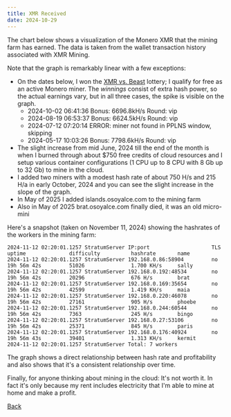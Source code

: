 ```yaml
---
title: XMR Received
date: 2024-10-29
---
```

<script src="https://cdnjs.cloudflare.com/ajax/libs/PapaParse/5.3.0/papaparse.min.js"></script>
<script src="https://cdn.jsdelivr.net/npm/apexcharts"></script>
<script src="/assets/js/XMRReceived.js"></script>

The chart below shows a visualization of the Monero XMR that the mining farm has earned. The data is taken from the wallet transaction history associated with XMR Mining.

<div id="wrapper">
  <div id="areaChart">
  </div>
  <div id="barChart">
  </div>
 </div>

Note that the graph is remarkably linear with a few exceptions:

* On the dates below, I won the [XMR vs. Beast](https://xmrvsbeast.com/) lottery; I qualify for free as an active Monero miner. The *winnings* consist of extra hash power, so the actual earnings vary, but in all three cases, the spike is visible on the graph.
  * 2024-10-02 06:41:36	Bonus: 6696.8kH/s	Round: vip
  * 2024-08-19 06:53:37	Bonus: 6624.5kH/s	Round: vip
  * 2024-07-12 07:20:14 ERROR: miner not found in PPLNS window, skipping
  * 2024-05-17 10:03:26	Bonus: 7798.6kH/s	Round: vip
* The slight increase from mid June, 2024 till the end of the month is when I burned through about $750 free credits of cloud resources and I setup various container configurations (1 CPU up to 8 CPU with 8 Gb up to 32 Gb) to mine in the cloud.
* I added two miners with a modest hash rate of about 750 H/s and 215 H/a in early October, 2024 and you can see the slight increase in the slope of the graph.
* In May of 2025 I added islands.osoyalce.com to the mining farm 
* Also in May of 2025 brat.osoyalce.com finally died, it was an old micro-mini

Here's a snapshot (taken on November 11, 2024) showing the hashrates of the workers in the mining farm:
```
2024-11-12 02:20:01.1257 StratumServer IP:port                    TLS    uptime              difficulty          hashrate       name
2024-11-12 02:20:01.1257 StratumServer 192.168.0.86:58904         no     19h 56m 42s         51026               1.700 KH/s     sally
2024-11-12 02:20:01.1257 StratumServer 192.168.0.192:48534        no     19h 56m 42s         20296               676 H/s        brat
2024-11-12 02:20:01.1257 StratumServer 192.168.0.169:35654        no     19h 56m 42s         42599               1.419 KH/s     maia
2024-11-12 02:20:01.1257 StratumServer 192.168.0.220:46078        no     19h 56m 42s         27161               905 H/s        phoebe
2024-11-12 02:20:01.1257 StratumServer 192.168.0.244:60544        no     19h 56m 42s         7363                245 H/s        bingo
2024-11-12 02:20:01.1257 StratumServer 192.168.0.27:53106         no     19h 56m 42s         25371               845 H/s        paris
2024-11-12 02:20:01.1257 StratumServer 192.168.0.176:40924        no     19h 56m 43s         39401               1.313 KH/s     kermit
2024-11-12 02:20:01.1257 StratumServer Total: 7 workers
```

The graph shows a direct relationship between hash rate and profitability and also shows that it's a consistent relationship over time.

Finally, for anyone thinking about mining in the cloud: It's not worth it. In fact it's only because my rent includes electricity that I'm able to mine at home and make a profit.

[Back](/pages/web/index.html)




